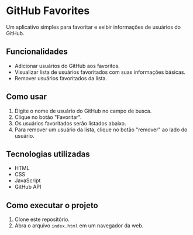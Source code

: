 # GitHub Favorites

Um aplicativo simples para favoritar e exibir informações de usuários do GitHub.

## Funcionalidades

- Adicionar usuários do GitHub aos favoritos.
- Visualizar lista de usuários favoritados com suas informações básicas.
- Remover usuários favoritados da lista.

## Como usar

1. Digite o nome de usuário do GitHub no campo de busca.
2. Clique no botão "Favoritar".
3. Os usuários favoritados serão listados abaixo.
4. Para remover um usuário da lista, clique no botão "remover" ao lado do usuário.

## Tecnologias utilizadas

- HTML
- CSS
- JavaScript
- GitHub API

## Como executar o projeto

1. Clone este repositório.
2. Abra o arquivo `index.html` em um navegador da web.